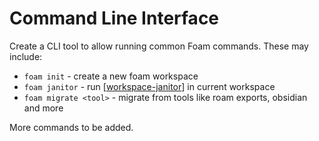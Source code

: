 # Command Line Interface

Create a CLI tool to allow running common Foam commands. These may include:

- `foam init` - create a new foam workspace
- `foam janitor` - run [[workspace-janitor]] in current workspace
- `foam migrate <tool>` - migrate from tools like roam exports, obsidian and more

More commands to be added.

[//begin]: # "Autogenerated link references for markdown compatibility"
[todo]: todo "Todo"
[roadmap]: roadmap "Roadmap"
[workspace-janitor]: workspace-janitor "Workspace Janitor (stub)"
[//end]: # "Autogenerated link references"